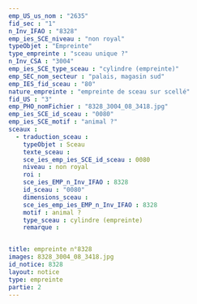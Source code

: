 ```yaml
---
emp_US_us_nom : "2635"
fid_sec : "1"
n_Inv_IFAO : "8328"
emp_ies_SCE_niveau : "non royal"
typeObjet : "Empreinte"
type_empreinte : "sceau unique ?"
n_Inv_CSA : "3004"
emp_ies_SCE_type_sceau : "cylindre (empreinte)"
emp_SEC_nom_secteur : "palais, magasin sud"
emp_IES_fid_sceau : "80"
nature_empreinte : "empreinte de sceau sur scellé"
fid_US : "3"
emp_PHO_nomFichier : "8328_3004_08_3418.jpg"
emp_ies_SCE_id_sceau : "0080"
emp_ies_SCE_motif : "animal ?"
sceaux :
  - traduction_sceau : 
    typeObjet : Sceau
    texte_sceau : 
    sce_ies_emp_ies_SCE_id_sceau : 0080
    niveau : non royal
    roi : 
    sce_ies_EMP_n_Inv_IFAO : 8328
    id_sceau : "0080"
    dimensions_sceau : 
    sce_ies_emp_ies_EMP_n_Inv_IFAO : 8328
    motif : animal ?
    type_sceau : cylindre (empreinte)
    remarque : 


title: empreinte n°8328
images: 8328_3004_08_3418.jpg
id_notice: 8328
layout: notice
type: empreinte
partie: 2
---
```

